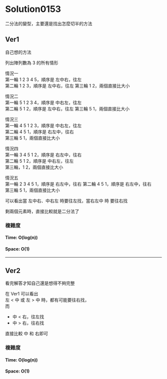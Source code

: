 # Solution0153

二分法的變型，主要還是找出怎麼切半的方法

## Ver1

自己想的方法

列出陣列數為 3 的所有情形

情況一  
第一輪 1 2 3 4 5，順序是 左中右，往左  
第二輪 1 2 3，順序是 左中右，往左
第三輪 1 2，兩個直接比大小

情況二  
第一輪 5 1 2 3 4，順序是 中右左，往左  
第二輪 5 1 2，順序是 左中右，往左 
第三輪 5 1，兩個直接比大小

情況三  
第一輪 4 5 1 2 3，順序是 中右左，往左  
第二輪 4 5 1，順序是 右左中，往右  
第三輪 5 1，兩個直接比大小

情況四  
第一輪 3 4 5 1 2，順序是 右左中，往右  
第二輪 5 1 2，順序是 中右左，往左  
第三輪，1 2，兩個直接比大小

情況五  
第一輪 2 3 4 5 1，順序是 右左中，往右
第二輪 4 5 1，順序是 右左中，往右  
第三輪 5 1，兩個直接比大小

可以看出當 左中右、中右左 時要往左找，當右左中 時 要往右找

剩兩個元素時，直接比較就是二分法了

### 複雜度

#### Time: O(log(n))

#### Space: O(1)

---

## Ver2

看完解答才知自己還是想得不夠完整

在 Ver1 可以看出  
左 < 中 或 左 > 中 時，都有可能要往右找，  
而 
- 中 < 右，往左找
- 中 > 右，往右找

直接比較 中 和 右即可

### 複雜度

#### Time: O(log(n))

#### Space: O(1)